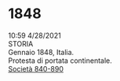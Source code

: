 # 1848 
10:59 4/28/2021  
STORIA  
Gennaio 1848, Italia.  
Protesta di portata continentale.   
[Società 840-890](/notes/Storia_19_Aprile)  
